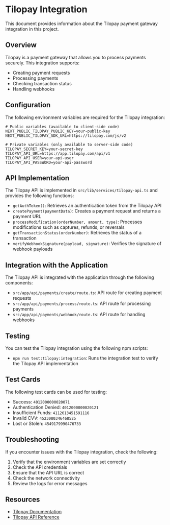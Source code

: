 # Tilopay Integration

This document provides information about the Tilopay payment gateway integration in this project.

## Overview

Tilopay is a payment gateway that allows you to process payments securely. This integration supports:

- Creating payment requests
- Processing payments
- Checking transaction status
- Handling webhooks

## Configuration

The following environment variables are required for the Tilopay integration:

```
# Public variables (available to client-side code)
NEXT_PUBLIC_TILOPAY_PUBLIC_KEY=your-public-key
NEXT_PUBLIC_TILOPAY_SDK_URL=https://tilopay.com/js/v2

# Private variables (only available to server-side code)
TILOPAY_SECRET_KEY=your-secret-key
TILOPAY_API_URL=https://app.tilopay.com/api/v1
TILOPAY_API_USER=your-api-user
TILOPAY_API_PASSWORD=your-api-password
```

## API Implementation

The Tilopay API is implemented in `src/lib/services/tilopay-api.ts` and provides the following functions:

- `getAuthToken()`: Retrieves an authentication token from the Tilopay API
- `createPayment(paymentData)`: Creates a payment request and returns a payment URL
- `processModification(orderNumber, amount, type)`: Processes modifications such as captures, refunds, or reversals
- `getTransactionStatus(orderNumber)`: Retrieves the status of a transaction
- `verifyWebhookSignature(payload, signature)`: Verifies the signature of webhook payloads

## Integration with the Application

The Tilopay API is integrated with the application through the following components:

- `src/app/api/payments/create/route.ts`: API route for creating payment requests
- `src/app/api/payments/process/route.ts`: API route for processing payments
- `src/app/api/payments/webhook/route.ts`: API route for handling webhooks

## Testing

You can test the Tilopay integration using the following npm scripts:

- `npm run test:tilopay:integration`: Runs the integration test to verify the Tilopay API implementation

## Test Cards

The following test cards can be used for testing:

- Success: `4012000000020071`
- Authentication Denied: `4012000000020121`
- Insufficient Funds: `4112613451591116`
- Invalid CVV: `4523080346468525`
- Lost or Stolen: `4549179990476733`

## Troubleshooting

If you encounter issues with the Tilopay integration, check the following:

1. Verify that the environment variables are set correctly
2. Check the API credentials
3. Ensure that the API URL is correct
4. Check the network connectivity
5. Review the logs for error messages

## Resources

- [Tilopay Documentation](https://tilopay.com/docs)
- [Tilopay API Reference](https://tilopay.com/docs/api) 